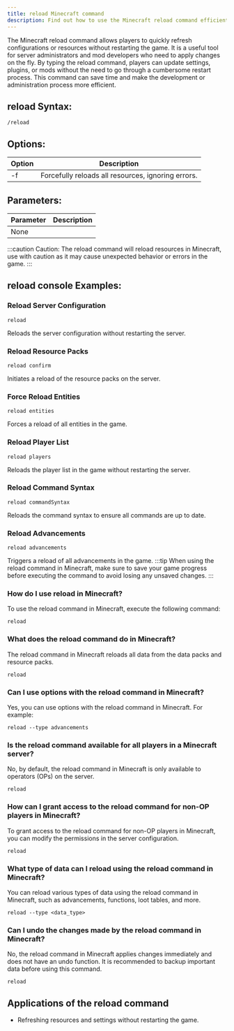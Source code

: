 ```yaml
---
title: reload Minecraft command
description: Find out how to use the Minecraft reload command efficiently to refresh configurations or resources easily.
---
```


The Minecraft reload command allows players to quickly refresh configurations or resources without restarting the game. It is a useful tool for server administrators and mod developers who need to apply changes on the fly. By typing the reload command, players can update settings, plugins, or mods without the need to go through a cumbersome restart process. This command can save time and make the development or administration process more efficient.

## reload Syntax:
```console
/reload
```
## Options:
| Option | Description              |
|--------|--------------------------|
| -f     | Forcefully reloads all resources, ignoring errors. |

## Parameters:
| Parameter | Description              |
|-----------|--------------------------|
| None      |                          |

:::caution
Caution: The reload command will reload resources in Minecraft, use with caution as it may cause unexpected behavior or errors in the game.
:::
## reload console Examples:
### Reload Server Configuration
```console
reload
```
Reloads the server configuration without restarting the server.

### Reload Resource Packs
```console
reload confirm
```
Initiates a reload of the resource packs on the server.

### Force Reload Entities
```console
reload entities
```
Forces a reload of all entities in the game.

### Reload Player List
```console
reload players
```
Reloads the player list in the game without restarting the server.

### Reload Command Syntax
```console
reload commandSyntax
```
Reloads the command syntax to ensure all commands are up to date.

### Reload Advancements
```console
reload advancements
```
Triggers a reload of all advancements in the game.
:::tip
When using the reload command in Minecraft, make sure to save your game progress before executing the command to avoid losing any unsaved changes.
:::

### How do I use reload in Minecraft?
To use the reload command in Minecraft, execute the following command:
```console
reload
```

### What does the reload command do in Minecraft?
The reload command in Minecraft reloads all data from the data packs and resource packs.
```console
reload
```

### Can I use options with the reload command in Minecraft?
Yes, you can use options with the reload command in Minecraft. For example:
```console
reload --type advancements
```

### Is the reload command available for all players in a Minecraft server?
No, by default, the reload command in Minecraft is only available to operators (OPs) on the server.
```console
reload
```

### How can I grant access to the reload command for non-OP players in Minecraft?
To grant access to the reload command for non-OP players in Minecraft, you can modify the permissions in the server configuration.
```console
reload
```

### What type of data can I reload using the reload command in Minecraft?
You can reload various types of data using the reload command in Minecraft, such as advancements, functions, loot tables, and more.
```console
reload --type <data_type>
```

### Can I undo the changes made by the reload command in Minecraft?
No, the reload command in Minecraft applies changes immediately and does not have an undo function. It is recommended to backup important data before using this command.
```console
reload
```
## Applications of the reload command
- Refreshing resources and settings without restarting the game.